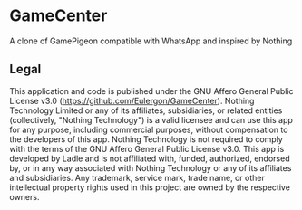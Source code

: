 # GameCenter
A clone of GamePigeon compatible with WhatsApp and inspired by Nothing

## Legal
This application and code is published under the GNU Affero General Public License v3.0 (https://github.com/Eulergon/GameCenter). Nothing Technology Limited or any of its affiliates, subsidiaries, or related entities (collectively, "Nothing Technology") is a valid licensee and can use this app for any purpose, including commercial purposes, without compensation to the developers of this app. Nothing Technology is not required to comply with the terms of the GNU Affero General Public License v3.0. This app is developed by Ladle and is not affiliated with, funded, authorized, endorsed by, or in any way associated with Nothing Technology or any of its affiliates and subsidiaries. Any trademark, service mark, trade name, or other intellectual property rights used in this project are owned by the respective owners.
